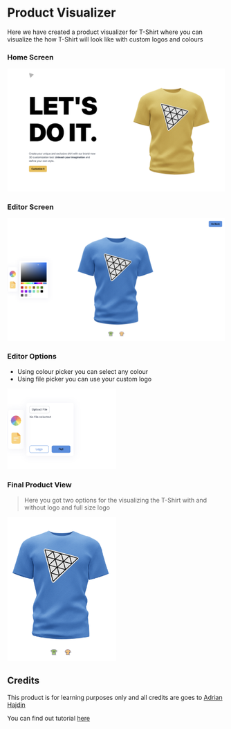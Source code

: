 # Product Visualizer

Here we have created a product visualizer for T-Shirt where you can visualize the how T-Shirt will look like with custom logos and colours

### Home Screen

![Home Screen](./assets/home_screen.png)

### Editor Screen

![Editor Screen](./assets/editor_screen.png)

### Editor Options

- Using colour picker you can select any colour
- Using file picker you can use your custom logo

<img src="./assets/editor_options.png" width="50%">


### Final Product View

> Here you got two options for the visualizing the T-Shirt with and without logo and full size logo

<img src="./assets/product_image.png" width="50%">

## Credits

This product is for learning purposes only and all credits are goes to [Adrian Hajdin](https://github.com/adrianhajdin)

You can find out tutorial [here](https://youtu.be/ZqEa8fTxypQ?si=9CKoUDsMMmKUncH8)